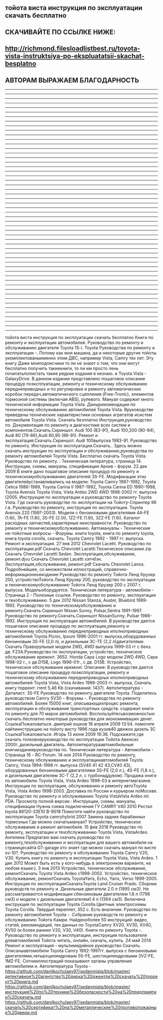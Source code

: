 тойота виста инструкция по эксплуатации скачать бесплатно
--------------------------------------------------
СКАЧИВАЙТЕ ПО ССЫЛКЕ НИЖЕ:
--------------------------------------------------
http://richmond.filesloadlistbest.ru/toyota-vista-instruktsiya-po-ekspluatatsii-skachat-besplatno
--------------------------------------------------
АВТОРАМ ВЫРАЖАЕМ БЛАГОДАРНОСТЬ
--------------------------------------------------
--------------------------------------------------
--------------------------------------------------
--------------------------------------------------
--------------------------------------------------
--------------------------------------------------
--------------------------------------------------
--------------------------------------------------
--------------------------------------------------
--------------------------------------------------
--------------------------------------------------
--------------------------------------------------
--------------------------------------------------
--------------------------------------------------
--------------------------------------------------
--------------------------------------------------
--------------------------------------------------
--------------------------------------------------
--------------------------------------------------
--------------------------------------------------
--------------------------------------------------
--------------------------------------------------
--------------------------------------------------
--------------------------------------------------
--------------------------------------------------
--------------------------------------------------
--------------------------------------------------
--------------------------------------------------
--------------------------------------------------
--------------------------------------------------
--------------------------------------------------
--------------------------------------------------
--------------------------------------------------
--------------------------------------------------
--------------------------------------------------
--------------------------------------------------
--------------------------------------------------
--------------------------------------------------
--------------------------------------------------
--------------------------------------------------
--------------------------------------------------
--------------------------------------------------
--------------------------------------------------
--------------------------------------------------
--------------------------------------------------
--------------------------------------------------
--------------------------------------------------
--------------------------------------------------
--------------------------------------------------
--------------------------------------------------
--------------------------------------------------
--------------------------------------------------
--------------------------------------------------
--------------------------------------------------
--------------------------------------------------
тойота виста инструкция по эксплуатации скачать бесплатно Книги по ремонту и эксплуатации автомобилей. Руководство по ремонту и обслуживанию двигателя Toyota 1S-i. Toyota Руководства по ремонту и эксплуатации -. Потому как моя машина, да и некоторые другие тойоты укомплектованыименно этим ДВС, например  Vista, Camry тех лет. Эту книгу  Даже моиподписчики то ли не знают о том, что они могут бесплатно получить такиекниги, то ли им просто лень почитатьполистать такие редкие издания  я незнаю. и Toyota Vista - GalaxyDrive. В данном издании представлено пошаговое описание процедур поэксплуатации, ремонту и техническому обслуживанию переднеприводных и по регулировке и ремонту автоматических коробок передач,автоматического сцепления (Free-Tronic), элементов тормозной системы (включая ABS), рулевого. Мануал содержит много технической информации Toyota Vista. Данырекомендации по техническому обслуживанию автомобилей Toyota Vista. Вруководстве приведены технические характеристики основных агрегатов исистем автомобиля Toyota Vista.  Скачать безплатно  Инструкция,руководство по. Документация по ремонту и диагностике всех систем и компонентов.Скачать.Cкриншот. Audi 100 (83-91), Audi 100,200 (90-94), Audi 80 (79-86),Audi 80,90 (86-91). Ремонт и эксплуатация.Скачать.Cкриншот. Audi 100выпуска 1983-91. Руководство по ремонту. Инструкция по эксплуатации.Скачать.. Здесь можно скачать инструкции по эксплуатации и обслуживанию,руководства по ремонту автомобилей Toyota Vista. Бесплатно скачать Toyota Vista. Руководство по ремонту. : Техническая литература, страница 14. Инструкции, схемы, мануалы, спецификации Архив - форум. 22 дек 2009  В книге дано пошаговое описание процедур по ремонту и техническомуобслуживанию двигателей 3S-FE. Модификации этих двигателейустанавливались на модели: Toyota Camry 1987-1992, Toyota Celica 1986-1989, Toyota Carina II 1987-1992, Toyota Carina ED 1990-1998, Toyota Avensis
Toyota Vista, Vista Ardeo 2WD  4WD 1998-2002 гг. выпуска (2005. Инструкция по эксплуатации и руководство по ремонту Toyota Vista. Где скачать руководство по эксплуатации на Тойоту-Спринтер 96 г.в. Руководство по ремонту, инструкция по эксплуатации. Toyota Avensis 220 (1997-2003). Модели с бензиновыми двигателями 4A-FE (1.6i), 7A-FE (1.8i), 3S-FE (2.0i), 1ZZ-FE (1.8i), 3ZZ-FE (1.6i). Каталог расходных запчастей,характерные неисправности. Руководство по ремонту и техническомуобслуживанию. Автомануалы - Технические не-тойотные вопросы - Форумы. книги toyota, книга по ремонту toyota, книга toyota corolla, скачать. Toyota Camry 1992 - 1997 гг. выпуска. Ремонт и эксплуатация. 27 янв 2012  Chevrolet Lacetti. Руководство по эксплуатации.pdf Скачать Chevrolet Lacetti.Техническое описание.zip Скачать Chevrolet Lacetti Sedan. Эксплуатация,обслуживание, ремонт.djvu Скачать Chevrolet Lacetti хэтчбэк. Эксплуатация,обслуживание, ремонт.pdf Скачать Chevrolet Lanos. Подробнейшее, со множеством иллюстраций, справочно-информационноеиздание Руководство по ремонту Тойота Ленд Крузер 200, устройствоТойота Ленд Крузер 200, руководство по эксплуатации и техническомуобслуживанию Тойота Ленд Крузер 200 с 2007 г. выпуска. Модельоборудуется. Техническая литература - автомобили - Страница 2 - Полезные ссылки. Руководство по ремонту, эксплуатации и техобслуживанию. 5 дек 2012  Nissan Stanza, Auster, Bluebird 1989-1992. Руководство по техническомуобслуживанию и ремонту.Скачать.Cкриншот Nissan Sunny, Pulsar,Sentra 1991-1997. Руководство по ремонту.Скачать.Cкриншот NissanSunny, Pulsar 1986-1992. Инструкция по эксплуатации автомобилей. В руководстве дается пошаговое описание процедур по эксплуатации,ремонту и техническому обслуживанию переднеприводных иполноприводных автомобилей Toyota Picnic, Ipsum 1996-2001 гг. выпуска,оборудованных бензиновым 3S-FE (2,0 л), и дизельным ЗС-ТЕ (2,2 л)двигателями. Скачать
Праворульные модели 2WD, 4WD выпуска 1999-03 гг с бенз. дв. F23A.Руководство по эксплуатации, устройство, техническое обслуживание иремонт. 3652. Honda Capa  Logo модели 2WD  4WD, Capa 1998-02 г., с дв.D15B, Logo 1996-01г., с дв. D13B. Устройство, техническое обслуживание иремонт. Описание: В руководстве дается пошаговое описание процедур поэксплуатации, ремонту и техническому обслуживанию переднеприводных иполноприводных автомобилей Toyota Vista, Vista Ardeo 1998-2003 гг. выпуска,  Скачать книгу торрент: rrent 5,46 Kb (cкачиваний: 1437). Автолитература - Деталист. 3S-FE Руководство по ремонту двигателя Toyota. Поделитесь руководством Сamry SV30 - Форумы -. Руководства по ремонту автомобилей. Более 15000 книг, описывающихпроцес ремонта, эксплуатации и обслуживания транспортных средств. содержит книги по ремонту для 70 марок автомобилей. Воспользуйтесьвозможностью скачать бесплатно некоторые руководства для экономииваших денег. СсылкаПожаловаться. дмитрий юшков 18 апреля 2009 13:54. помогите найтиинструкцию на тойоту висту 1996 года кузов40 движок дизель 3С  СсылкаПожаловаться. Игорь 13 июня 2009 19:36. Подскажите,где скачать толковоеруководство по эксплуатации Тойота Авенсис 2000г.,дизельный двигатель. Автолитератураавтомобильные книгиизданияруководства по. Техническая литература - Автомобили - Страница 16 - RC-Forum. 14 ноя 2014  Руководство по ремонту, техническому обслуживанию и эксплуатацииавтомобилей Toyota Camry, Vista 1994-1998 гг. выпуска (SV40  41  42  43,CV40  43), оборудованных бензиновыми двигателями 3S-FE (2,0 л.), 4S-FE (1,8 л.), и дизельным двигателем 3C-T (2,2 л. с турбонаддувом). Продажа книги по автомобилю Toyota Vista, Vista Ardeo 1998-03 в интернетмагазине. Инструкции по эксплуатации, обслуживанию и ремонту автоToyota Vista, Vista Ardeo 1998-2003. Доставка по России и курьером поМоскве. Руководство по ремонту и обслуживанию Toyota VistaVista Ardeo ml. PDA. Просмотр полной версии : Инструкции, схемы, мануалы, спецификации Нужна схема подключения ГУ CAMRY V40 2010 Рестал toyota 86120-33E10 B-9018  Помогите найти руководство по эксплуатации Toyota camryhybrid 2007  Замена задних барабанных тормозных  Где можно скачатьмануал?
Устройство, техническое обслуживание и ремонт автомобиля. 15 фев 2018  Руководство по ремонту, эксплуатации и техобслуживанию Toyota Vista, VistaArdeo. Ангелина  Предлагаю вам скачать руководство по ремонту,техобслуживанию и эксплуатации для вашего автомобиля на страницесайта GT-garage  кто знает где можно скачать мануал по висте sv-10?. Руководство по ремонту и обслуживанию Toyota Camry V20, V30. Купить книгу по ремонту и эксплуатации Toyota Vista, Vista Ardeo. 1 дек 2012  Может быть есть у кого-нибудь в электронном варианте, на любом языке:). 3 янв 2013  Устройство, техническое обслуживание, ремонтСкачать Toyota Vista Ardeo c1998-2002. Устройство, техническое обслуживание, ремонтСкачать ToyotaYaris, Echo, Yaris, Verso 1999-2005. Инструкция по эксплуатацииСкачатьToyota Land Cruiser Prado. Сборник руководств по ремонту и. Дизельные двигатели 2.0 л (1995 см3). Не рассматриваются модификации сбензиновым двигателем 1.8 л (1796 см3) и модели с дизельным двигателем1.4 л (1364 см3). Включена инструкция по эксплуатации Toyota Corolla.Цветные электросхемы Toyota Corolla. Твердый переплет, 352 с. Есть вналичии. Руководство по ремонту автомобилей Toyota -. Собрание руководств по ремонту и обслуживанию Тойота Камри. Найденоболее 50 инструкций: видео, статей, рекомендаций, тех данных по ToyotaCamry XV20, XV30, XV40, XV50 (и более ранних V20, V30, V40). Книги по ремонту Toyota -. Руководство по ремонту и эксплуатации, инструкции пользователя дляавтомобилей Тойота читать, онлайн, скачать, купить. 24 май 2014  Ремонт и эксплуатация - мультимедийное руководство Скачать. Описаныавтомобили Toyota Camry 1992-1997гг. выпуска с бензиновыми двигателями,четырхцилиндровым 5S-FE, шестицилиндровыми 3VZ-FE, 1MZ-FE. Сотнииллюстраций показывают органы управления автомобилем и. Автолитература Toyota -
https://github.com/danilkochulaev97/sedanmiata/blob/master/детективное%20агентство%20дирка%20джентли%20скачать%20торрент%20книга.md
https://github.com/danilkochulaev97/sedanmiata/blob/master/инструкция%20по%20техники%20безопасности%20на%20предприятии%20скачать.md
https://github.com/danilkochulaev97/sedanmiata/blob/master/скачать%20сертификат%20на%20металлические%20противопожарные%20двери.md